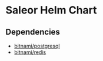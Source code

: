 # Saleor Helm Chart

## Dependencies
* [bitnami/postgresql](https://hub.helm.sh/charts/bitnami/postgresql)
* [bitnami/redis](https://hub.helm.sh/charts/bitnami/redis)

